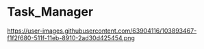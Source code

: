 # Task_Manager
https://user-images.githubusercontent.com/63904116/103893467-f1f2f680-511f-11eb-8910-2ad30d425454.png
